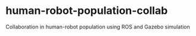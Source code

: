 # human-robot-population-collab
Collaboration in human-robot population using ROS and Gazebo simulation
